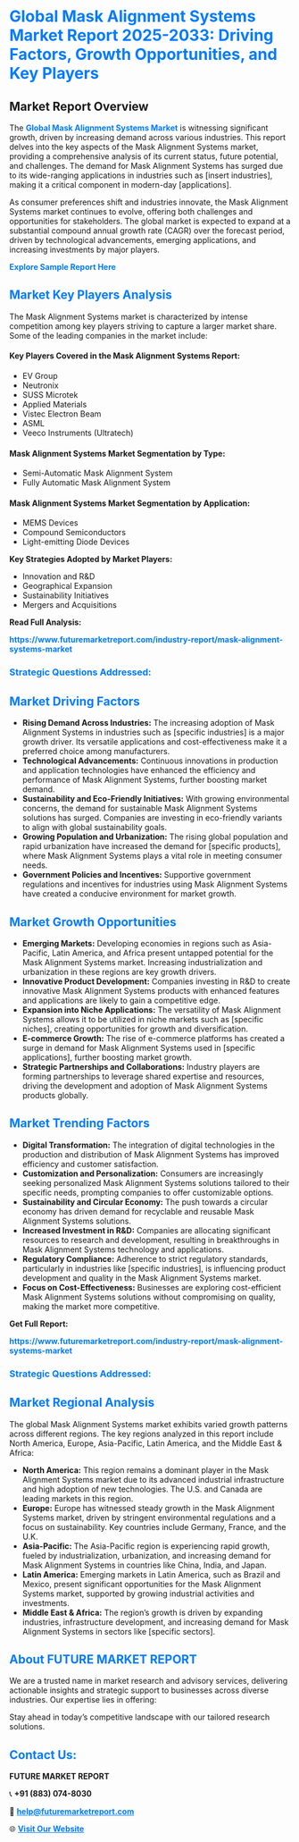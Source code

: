 <h1 style="color: #007BFF;">Global Mask Alignment Systems Market Report 2025-2033: Driving Factors, Growth Opportunities, and Key Players</h1>

<section id="overview">
<h2>Market Report Overview</h2>
<p>The <a href="https://www.futuremarketreport.com/industry-report/mask-alignment-systems-market" style="color: #007BFF; text-decoration: none;"><strong>Global Mask Alignment Systems Market</strong></a> is witnessing significant growth, driven by increasing demand across various industries. This report delves into the key aspects of the Mask Alignment Systems market, providing a comprehensive analysis of its current status, future potential, and challenges. The demand for Mask Alignment Systems has surged due to its wide-ranging applications in industries such as [insert industries], making it a critical component in modern-day [applications].</p>
<p>As consumer preferences shift and industries innovate, the Mask Alignment Systems market continues to evolve, offering both challenges and opportunities for stakeholders. The global market is expected to expand at a substantial compound annual growth rate (CAGR) over the forecast period, driven by technological advancements, emerging applications, and increasing investments by major players.</p>
</section>

<section id="overview">
<p><a href="https://www.futuremarketreport.com/request-sample/reportId=93053" style="color: #007BFF; text-decoration: none;"><strong>Explore Sample Report Here</strong></a></p>
</section>

<section id="key-players">
<h2 style="color: #007BFF;">Market Key Players Analysis</h2>
<p>The Mask Alignment Systems market is characterized by intense competition among key players striving to capture a larger market share. Some of the leading companies in the market include:</p>
<h4>Key Players Covered in the Mask Alignment Systems Report:</h4>
<ul><li>EV Group</li><li>Neutronix</li><li>SUSS Microtek</li><li>Applied Materials</li><li>Vistec Electron Beam</li><li>ASML</li><li>Veeco Instruments (Ultratech)</li></ul>
<h4>Mask Alignment Systems Market Segmentation by Type:</h4>
<ul><li>Semi-Automatic Mask Alignment System</li><li>Fully Automatic Mask Alignment System</li></ul>

<h4>Mask Alignment Systems Market Segmentation by Application:</h4>
<ul><li>MEMS Devices</li><li>Compound Semiconductors</li><li>Light-emitting Diode Devices</li></ul>
<p><strong>Key Strategies Adopted by Market Players:</strong></p>
<ul>
<li>Innovation and R&D</li>
<li>Geographical Expansion</li>
<li>Sustainability Initiatives</li>
<li>Mergers and Acquisitions</li>
</ul>
</section>

<section>
<p><strong>Read Full Analysis: </strong></p><a href="https://www.futuremarketreport.com/industry-report/mask-alignment-systems-market" style="color: #007BFF; text-decoration: none;"><strong>https://www.futuremarketreport.com/industry-report/mask-alignment-systems-market</strong></a>
<h3 style="color: #007BFF;">Strategic Questions Addressed:</h3>
</section>

<section id="driving-factors">
<h2 style="color: #007BFF;">Market Driving Factors</h2>
<ul>
<li><strong>Rising Demand Across Industries:</strong> The increasing adoption of Mask Alignment Systems in industries such as [specific industries] is a major growth driver. Its versatile applications and cost-effectiveness make it a preferred choice among manufacturers.</li>
<li><strong>Technological Advancements:</strong> Continuous innovations in production and application technologies have enhanced the efficiency and performance of Mask Alignment Systems, further boosting market demand.</li>
<li><strong>Sustainability and Eco-Friendly Initiatives:</strong> With growing environmental concerns, the demand for sustainable Mask Alignment Systems solutions has surged. Companies are investing in eco-friendly variants to align with global sustainability goals.</li>
<li><strong>Growing Population and Urbanization:</strong> The rising global population and rapid urbanization have increased the demand for [specific products], where Mask Alignment Systems plays a vital role in meeting consumer needs.</li>
<li><strong>Government Policies and Incentives:</strong> Supportive government regulations and incentives for industries using Mask Alignment Systems have created a conducive environment for market growth.</li>
</ul>
</section>

<section id="growth-opportunities">
<h2 style="color: #007BFF;">Market Growth Opportunities</h2>
<ul>
<li><strong>Emerging Markets:</strong> Developing economies in regions such as Asia-Pacific, Latin America, and Africa present untapped potential for the Mask Alignment Systems market. Increasing industrialization and urbanization in these regions are key growth drivers.</li>
<li><strong>Innovative Product Development:</strong> Companies investing in R&D to create innovative Mask Alignment Systems products with enhanced features and applications are likely to gain a competitive edge.</li>
<li><strong>Expansion into Niche Applications:</strong> The versatility of Mask Alignment Systems allows it to be utilized in niche markets such as [specific niches], creating opportunities for growth and diversification.</li>
<li><strong>E-commerce Growth:</strong> The rise of e-commerce platforms has created a surge in demand for Mask Alignment Systems used in [specific applications], further boosting market growth.</li>
<li><strong>Strategic Partnerships and Collaborations:</strong> Industry players are forming partnerships to leverage shared expertise and resources, driving the development and adoption of Mask Alignment Systems products globally.</li>
</ul>
</section>

<section id="trending-factors">
<h2 style="color: #007BFF;">Market Trending Factors</h2>
<ul>
<li><strong>Digital Transformation:</strong> The integration of digital technologies in the production and distribution of Mask Alignment Systems has improved efficiency and customer satisfaction.</li>
<li><strong>Customization and Personalization:</strong> Consumers are increasingly seeking personalized Mask Alignment Systems solutions tailored to their specific needs, prompting companies to offer customizable options.</li>
<li><strong>Sustainability and Circular Economy:</strong> The push towards a circular economy has driven demand for recyclable and reusable Mask Alignment Systems solutions.</li>
<li><strong>Increased Investment in R&D:</strong> Companies are allocating significant resources to research and development, resulting in breakthroughs in Mask Alignment Systems technology and applications.</li>
<li><strong>Regulatory Compliance:</strong> Adherence to strict regulatory standards, particularly in industries like [specific industries], is influencing product development and quality in the Mask Alignment Systems market.</li>
<li><strong>Focus on Cost-Effectiveness:</strong> Businesses are exploring cost-efficient Mask Alignment Systems solutions without compromising on quality, making the market more competitive.</li>
</ul>
</section>

<section>
<p><strong>Get Full Report: </strong></p><a href="https://www.futuremarketreport.com/industry-report/mask-alignment-systems-market" style="color: #007BFF; text-decoration: none;"><strong>https://www.futuremarketreport.com/industry-report/mask-alignment-systems-market</strong></a>
<h3 style="color: #007BFF;">Strategic Questions Addressed:</h3>
</section>


<section id="regional-analysis">
<h2 style="color: #007BFF;">Market Regional Analysis</h2>
<p>The global Mask Alignment Systems market exhibits varied growth patterns across different regions. The key regions analyzed in this report include North America, Europe, Asia-Pacific, Latin America, and the Middle East & Africa:</p>
<ul>
<li><strong>North America:</strong> This region remains a dominant player in the Mask Alignment Systems market due to its advanced industrial infrastructure and high adoption of new technologies. The U.S. and Canada are leading markets in this region.</li>
<li><strong>Europe:</strong> Europe has witnessed steady growth in the Mask Alignment Systems market, driven by stringent environmental regulations and a focus on sustainability. Key countries include Germany, France, and the U.K.</li>
<li><strong>Asia-Pacific:</strong> The Asia-Pacific region is experiencing rapid growth, fueled by industrialization, urbanization, and increasing demand for Mask Alignment Systems in countries like China, India, and Japan.</li>
<li><strong>Latin America:</strong> Emerging markets in Latin America, such as Brazil and Mexico, present significant opportunities for the Mask Alignment Systems market, supported by growing industrial activities and investments.</li>
<li><strong>Middle East & Africa:</strong> The region’s growth is driven by expanding industries, infrastructure development, and increasing demand for Mask Alignment Systems in sectors like [specific sectors].</li>
</ul>
</section>

<footer>
<h2 style="color: #007BFF;">About FUTURE MARKET REPORT</h2>
<p>We are a trusted name in market research and advisory services, delivering actionable insights and strategic support to businesses across diverse industries. Our expertise lies in offering:</p>

<p>Stay ahead in today’s competitive landscape with our tailored research solutions.</p>

<h2 style="color: #007BFF;">Contact Us:</h2>
<p><strong>FUTURE MARKET REPORT</strong></p>
<p>📞 <strong>+91 (883) 074-8030</strong></p>
<p>📧 <strong><a href="mailto:help@futuremarketreport.com" style="color: #007BFF;">help@futuremarketreport.com</a></strong></p>
<p>🌐 <strong><a href="https://www.futuremarketreport.com/" style="color: #007BFF;">Visit Our Website</a></strong></p>
</footer>